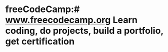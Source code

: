 # freeCodeCamp:# www.freecodecamp.org Learn coding, do projects, build a portfolio, get certification
